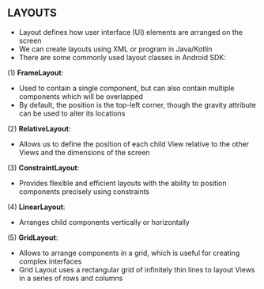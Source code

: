 ## LAYOUTS

- Layout defines how user interface (UI) elements are arranged on the screen 
- We can create layouts using XML or program in Java/Kotlin
- There are some commonly used layout classes in Android SDK:  
    
(1) __FrameLayout__:
- Used to contain a single component, but can also contain multiple components which will be overlapped
- By default, the position is the top-left corner, though the gravity attribute can be used to alter its locations
[](/src/main/java/com/example/lesson7_layouts/images/framelayout.png)

(2) __RelativeLayout__:
- Allows us to define the position of each child View relative to the other Views and the dimensions of the screen
[](/src/main/java/com/example/lesson7_layouts/images/relativelayout.png)

(3) __ConstraintLayout__:
- Provides flexible and efficient layouts with the ability to position components precisely using constraints
[](/src/main/java/com/example/lesson7_layouts/images/constraintlayout.png)

(4) __LinearLayout__:
- Arranges child components vertically or horizontally
[](/src/main/java/com/example/lesson7_layouts/images/linearlayout.png)

(5) __GridLayout__:
- Allows to arrange components in a grid, which is useful for creating complex interfaces
- Grid Layout uses a rectangular grid of infinitely thin lines to layout Views in a series of rows and columns

